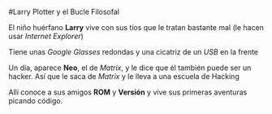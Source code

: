 #Larry Plotter y el Bucle Filosofal

El niño huérfano **Larry** vive con sus tíos que le tratan bastante mal
(le hacen usar *Internet Explorer*)

Tiene unas *Google Glasses* redondas y una cicatriz de un *USB* en la frente

Un día, aparece **Neo**, el de *Matrix*, y le dice que él también puede ser un hacker.
Así que le saca de *Matrix* y le lleva a una escuela de Hacking

Allí conoce a sus amigos **ROM** y **Versión** y vive sus primeras aventuras picando código.
